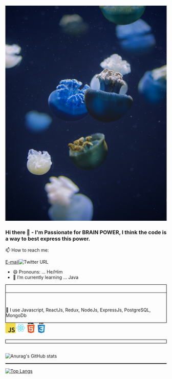 
[![Header](https://raw.githubusercontent.com/FrancescoMicunco/francescomicunco/francescomicunco/meduse.jpg "Here we are")](https://some-url.dev/)

### Hi there 👋 - I'm Passionate for BRAIN POWER, I think the code is a way to best express this power.

📫 How to reach me:
<div style='display:flex'>
 <a href="mailto:francescomicunco@gmail.com">E-mail</a>
<img alt="Twitter URL" src="https://img.shields.io/twitter/url?style=social&url=https%3A%2F%2Ftwitter.com%2FFrancescoMicun1" style='min-height:15px'>
</div>

- 😄 Pronouns: ... He/Him
- 🌱 I’m currently learning ... Java

<div style="border:solid 1px black; padding-top:10px">
 <hr>
 <br>
<p>🌱 I use Javascript, ReactJs, Redux, NodeJs, ExpressJs, PostgreSQL, MongoDb </p>
</div>
<div style='display:flex; margin-bottom:20px; margin-bottom:20px'>
<img height="32" width="32" src="https://raw.githubusercontent.com/github/explore/80688e429a7d4ef2fca1e82350fe8e3517d3494d/topics/javascript/javascript.png" />
<img height="32" width="32" src="https://raw.githubusercontent.com/github/explore/80688e429a7d4ef2fca1e82350fe8e3517d3494d/topics/react/react.png" />
<img height="32" width="32" src="https://raw.githubusercontent.com/github/explore/80688e429a7d4ef2fca1e82350fe8e3517d3494d/topics/html/html.png" />
<img height="32" width="32" src="https://raw.githubusercontent.com/github/explore/80688e429a7d4ef2fca1e82350fe8e3517d3494d/topics/css/css.png" />
</div>
<div style="border:solid 1px black; padding-bottom:10px ">

</div><br>

![Anurag's GitHub stats](https://github-readme-stats.vercel.app/api?username=francescomicunco&show_icons=true&theme=radical)
<br>
<div style="border:solid 1px black; margin:10px auto;">

</div>

[![Top Langs](https://github-readme-stats.vercel.app/api/top-langs/?username=francescomicunco&layout=compact)](https://github.com/anuraghazra/github-readme-stats)








<!--
**FrancescoMicunco/francescomicunco** is a ✨ _special_ ✨ repository because its `README.md` (this file) appears on your GitHub profile.

Here are some ideas to get you started:

- 🔭 I’m currently working on ...
- 🌱 I’m currently learning ... Typescript, Redux
- 👯 I’m looking to collaborate on ... React and NodeJS
- 🤔 I’m looking for help with ...
- 💬 Ask me about ... 
- 📫 How to reach me: ... <a href="mailto:francescomicunco@gmail.com">E-mail</a>
- 😄 Pronouns: ... He/Him
- ⚡ Fun fact: ...
-->
